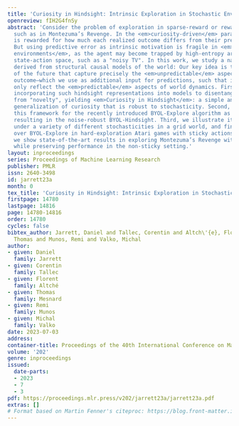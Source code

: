 ```yaml
---
title: 'Curiosity in Hindsight: Intrinsic Exploration in Stochastic Environments'
openreview: fIH2G4fnSy
abstract: 'Consider the problem of exploration in sparse-reward or reward-free environments,
  such as in Montezuma’s Revenge. In the <em>curiosity-driven</em> paradigm, the agent
  is rewarded for how much each realized outcome differs from their predicted outcome.
  But using predictive error as intrinsic motivation is fragile in <em>stochastic
  environments</em>, as the agent may become trapped by high-entropy areas of the
  state-action space, such as a "noisy TV". In this work, we study a natural solution
  derived from structural causal models of the world: Our key idea is to learn representations
  of the future that capture precisely the <em>unpredictable</em> aspects of each
  outcome—which we use as additional input for predictions, such that intrinsic rewards
  only reflect the <em>predictable</em> aspects of world dynamics. First, we propose
  incorporating such hindsight representations into models to disentangle "noise"
  from "novelty", yielding <em>Curiosity in Hindsight</em>: a simple and scalable
  generalization of curiosity that is robust to stochasticity. Second, we instantiate
  this framework for the recently introduced BYOL-Explore algorithm as our prime example,
  resulting in the noise-robust BYOL-Hindsight. Third, we illustrate its behavior
  under a variety of different stochasticities in a grid world, and find improvements
  over BYOL-Explore in hard-exploration Atari games with sticky actions. Notably,
  we show state-of-the-art results in exploring Montezuma’s Revenge with sticky actions,
  while preserving performance in the non-sticky setting.'
layout: inproceedings
series: Proceedings of Machine Learning Research
publisher: PMLR
issn: 2640-3498
id: jarrett23a
month: 0
tex_title: 'Curiosity in Hindsight: Intrinsic Exploration in Stochastic Environments'
firstpage: 14780
lastpage: 14816
page: 14780-14816
order: 14780
cycles: false
bibtex_author: Jarrett, Daniel and Tallec, Corentin and Altch\'{e}, Florent and Mesnard,
  Thomas and Munos, Remi and Valko, Michal
author:
- given: Daniel
  family: Jarrett
- given: Corentin
  family: Tallec
- given: Florent
  family: Altché
- given: Thomas
  family: Mesnard
- given: Remi
  family: Munos
- given: Michal
  family: Valko
date: 2023-07-03
address: 
container-title: Proceedings of the 40th International Conference on Machine Learning
volume: '202'
genre: inproceedings
issued:
  date-parts:
  - 2023
  - 7
  - 3
pdf: https://proceedings.mlr.press/v202/jarrett23a/jarrett23a.pdf
extras: []
# Format based on Martin Fenner's citeproc: https://blog.front-matter.io/posts/citeproc-yaml-for-bibliographies/
---
```

